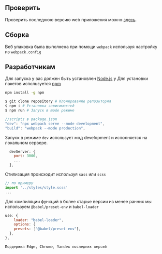 

## Проверить

Проверить последнюю версию web приложения можно [здесь](https://elisa-sol.github.io/gitAPI/).

## Сборка
Веб упаковка была выполнена при помощи `webpack` используя настройку из `webpack.config`

## Разработчикам

Для запуска у вас должен быть установлен [Node.js](http://nodejs.org)
y
Для установки пакетов используется [npm](https://www.npmjs.com)

```bash
npm install -g npm
```

```bash
$ git clone repository # Клонирование репозитория
$ npm i # Установка зависимостей
$ npm run # Запуск в mode режиме
```

```js
//scripts в package.json
"dev": "npx webpack serve --mode development",
"build": "webpack --mode production",
```

Запуск в режиме `dev` использует мод development и исполняется на локальном сервере.
```js
  devServer: {
    port: 3000,
    ...
  },
```
Cтилизация происходит используя `sass` или `scss`
```js
// по примеру
import '../styles/style.scss'
...
```
Для компиляции функций в более старые версии из менее ранних мы используем `@babel/preset-env` и `babel-loader`
```js
use: {
    loader: "babel-loader",
    options: {
    presets: ["@babel/preset-env"],
  },
},
```

`Поддержка Edge, Chrome, Yandex последних версий`



